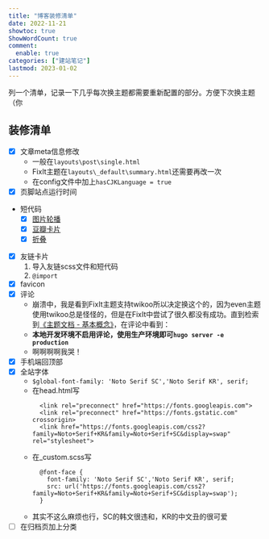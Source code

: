 ```yaml
---
title: "博客装修清单"
date: 2022-11-21
showtoc: true
ShowWordCount: true
comment:
  enable: true
categories: ["建站笔记"]
lastmod: 2023-01-02
---
```


列一个清单，记录一下几乎每次换主题都需要重新配置的部分。方便下次换主题（你

## 装修清单

- [X] 文章meta信息修改
  - 一般在`layouts\post\single.html`
  - FixIt主题在`layouts\_default\summary.html`还需要再改一次
  - 在config文件中加上`hasCJKLanguage = true`
- [X] 页脚站点运行时间
- 短代码
  - [X] [图片轮播](https://guanqr.com/tech/website/a-way-to-realize-carousel-in-meme/)
  - [X] [豆瓣卡片](https://www.sulvblog.cn/posts/blog/)
  - [X] [折叠](https://github.com/Ice-Hazymoon/hugo-theme-luna/blob/master/layouts/shortcodes/accordion.html)
- [X] 友链卡片
  1. 导入友链scss文件和短代码
  2. `@import`
- [X] favicon
- [X] 评论
  - 崩溃中，我是看到FixIt主题支持twikoo所以决定换这个的，因为even主题使用twikoo总是怪怪的，但是在FixIt中尝试了很久都没有成功。直到检索到[《主题文档 - 基本概念》](https://pre.fixit.lruihao.cn/zh-cn/theme-documentation-basics/)，在评论中看到：
  - **本地开发环境不启用评论，使用生产环境即可`hugo server -e production`**
  - 啊啊啊啊我哭！
- [X] 手机端回顶部
- [X] 全站字体
  - `$global-font-family: 'Noto Serif SC','Noto Serif KR', serif;`
  - 在head.html写
    ```
      <link rel="preconnect" href="https://fonts.googleapis.com">
      <link rel="preconnect" href="https://fonts.gstatic.com" crossorigin>
      <link href="https://fonts.googleapis.com/css2?family=Noto+Serif+KR&family=Noto+Serif+SC&display=swap" rel="stylesheet">
    ```
  - 在_custom.scss写
    ```
      @font-face {
        font-family: 'Noto Serif SC','Noto Serif KR', serif;
        src: url('https://fonts.googleapis.com/css2?family=Noto+Serif+KR&family=Noto+Serif+SC&display=swap');
      }
    ```
  - 其实不这么麻烦也行，SC的韩文很违和，KR的中文丑的很可爱
- [ ] 在归档页加上分类
